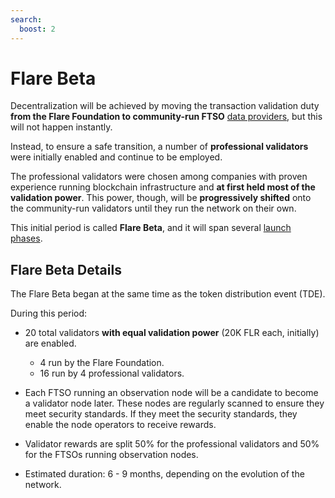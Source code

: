 ```yaml
---
search:
  boost: 2
---
```


# Flare Beta

Decentralization will be achieved by moving the transaction validation duty **from the Flare Foundation to community-run FTSO** [data providers](glossary.md#data_provider), but this will not happen instantly.

Instead, to ensure a safe transition, a number of **professional validators** were initially enabled and continue to be employed.

The professional validators were chosen among companies with proven experience running blockchain infrastructure and **at first held most of the validation power**.
This power, though, will be **progressively shifted** onto the community-run validators until they run the network on their own.

This initial period is called **Flare Beta**, and it will span several [launch phases](./archive/flare-launch-process.md).

## Flare Beta Details

The Flare Beta began at the same time as the token distribution event (TDE).

During this period:

* 20 total validators **with equal validation power** (20K FLR each, initially) are enabled.
    * 4 run by the Flare Foundation.
    * 16 run by 4 professional validators.

* Each FTSO running an observation node will be a candidate to become a validator node later. These nodes are regularly scanned to ensure they meet security standards. If they meet the security standards, they enable the node operators to receive rewards.

* Validator rewards are split 50% for the professional validators and 50% for the FTSOs running observation nodes.

* Estimated duration: 6 - 9 months, depending on the evolution of the network.
